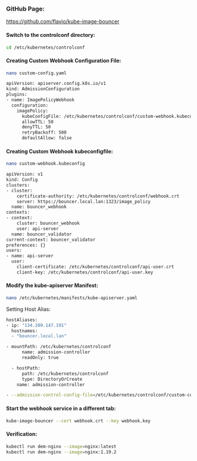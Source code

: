 ### GitHub Page:

https://github.com/flavio/kube-image-bouncer

#### Switch to the controlconf directory:
```sh
cd /etc/kubernetes/controlconf
```
#### Creating Custom Webhook Configuration File:
```sh
nano custom-config.yaml
```
```sh
apiVersion: apiserver.config.k8s.io/v1
kind: AdmissionConfiguration
plugins:
- name: ImagePolicyWebhook
  configuration:
    imagePolicy:
      kubeConfigFile: /etc/kubernetes/controlconf/custom-webhook.kubeconfig
      allowTTL: 50
      denyTTL: 50
      retryBackoff: 500
      defaultAllow: false
```

#### Creating Custom Webhook kubeconfigfile:
```sh
nano custom-webhook.kubeconfig
```
```sh
apiVersion: v1
kind: Config
clusters:
- cluster:
    certificate-authority: /etc/kubernetes/controlconf/webhook.crt
    server: https://bouncer.local.lan:1323/image_policy
  name: bouncer_webhook
contexts:
- context:
    cluster: bouncer_webhook
    user: api-server
  name: bouncer_validator
current-context: bouncer_validator
preferences: {}
users:
- name: api-server
  user:
    client-certificate: /etc/kubernetes/controlconf/api-user.crt
    client-key: /etc/kubernetes/controlconf/api-user.key
```
#### Modify the kube-apiserver Manifest:
```sh
nano /etc/kubernetes/manifests/kube-apiserver.yaml
```
 Setting Host Alias:
```sh
hostAliases:
- ip: "134.209.147.191"
  hostnames:
  - "bouncer.local.lan"

- mountPath: /etc/kubernetes/controlconf
      name: admission-controller
      readOnly: true
```
```sh
  - hostPath:
      path: /etc/kubernetes/controlconf
      type: DirectoryOrCreate
    name: admission-controller
```
```sh
- --admission-control-config-file=/etc/kubernetes/controlconf/custom-config.yaml
```
#### Start the webhook service in a different tab:
```sh
kube-image-bouncer --cert webhook.crt --key webhook.key
```
#### Verification:
```sh
kubectl run dem-nginx --image=nginx:latest
kubectl run dem-nginx --image=nginx:1.19.2
```
